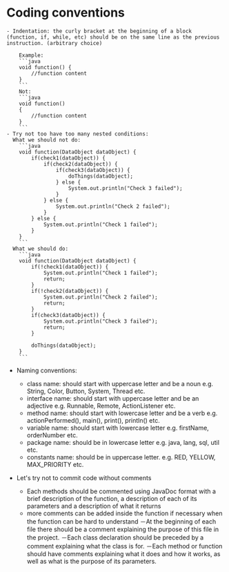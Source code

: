 # Coding conventions

	- Indentation: the curly bracket at the beginning of a block (function, if, while, etc) should be on the same line as the previous instruction. (arbitrary choice)
	  	
		Example:
		```java
		void function() {
			//function content
		}
		```
		Not:
		```java
		void function() 
		{
			//function content
		}
		```
	- Try not too have too many nested conditions:
	  What we should not do:
		```java
		void function(DataObject dataObject) {
			if(check1(dataObject)) {
				if(check2(dataObject)) {
					if(check3(dataObject)) {
						doThings(dataObject);
					} else {
						System.out.println("Check 3 failed");
					}
				} else {
					System.out.println("Check 2 failed");
				}
			} else {
				System.out.println("Check 1 failed");
			}
		}
		```
	  What we should do:
		```java
		void function(DataObject dataObject) {
			if(!check1(dataObject)) {
				System.out.println("Check 1 failed");
				return;
			}	
			if(!check2(dataObject)) {
				System.out.println("Check 2 failed");
				return;
			}
			if(check3(dataObject)) {
				System.out.println("Check 3 failed");
				return;
			}
			
			doThings(dataObject);
		}
		```

- Naming conventions:

	- class name:		should start with uppercase letter and be a noun e.g. String, Color, Button, System, Thread etc.
	- interface name:	should start with uppercase letter and be an adjective e.g. Runnable, Remote, ActionListener etc.
	- method name:		should start with lowercase letter and be a verb e.g. actionPerformed(), main(), print(), println() etc.
	- variable name:	should start with lowercase letter e.g. firstName, orderNumber etc.
	- package name:		should be in lowercase letter e.g. java, lang, sql, util etc.
	- constants name:	should be in uppercase letter. e.g. RED, YELLOW, MAX_PRIORITY etc.

- Let's try not to commit code without comments
	- Each methods should be commented using JavaDoc format with a brief description of the function, a description of each of its parameters and a description of what it returns 
	- more comments can be added inside the function if necessary when the function can be hard to understand 
	－At the beginning of each file there should be a comment explaining the purpose of this file in the project. 
	－Each class declaration should be preceded by a comment explaining what the class is for.
	－Each method or function should have comments explaining what it does and how it works, as well as what is the purpose 	of its parameters. 

